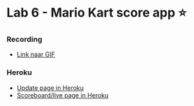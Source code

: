 # Lab 6 - Mario Kart score app ⭐

### Recording

* [Link naar GIF](https://share.getcloudapp.com/KouAw2nk)

### Heroku

* [Update page in Heroku](https://webtechadvanced-lab6.herokuapp.com/)
* [Scoreboard/live page in Heroku](https://webtechadvanced-lab6.herokuapp.com/live)
